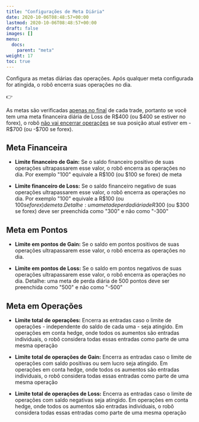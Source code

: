 ```yaml
---
title: "Configurações de Meta Diária"
date: 2020-10-06T08:48:57+00:00
lastmod: 2020-10-06T08:48:57+00:00
draft: false
images: []
menu:
  docs:
    parent: "meta"
weight: 17
toc: true
---
```


Configura as metas diárias das operações. Após qualquer meta configurada for atingida, o robô encerra suas operações no dia.

<div class="alert alert-warning d-flex" role="alert">
    <div class="flex-shrink-1 alert-icon">👉</div>
    <p>As metas são verificadas <ins>apenas no final</ins> de cada trade, portanto se você tem uma meta financeira diária de Loss de R$400 (ou $400 se estiver no forex), o robô <ins>não vai encerrar operações</ins> se sua posição atual estiver em -R$700 (ou -$700 se forex).</p>
</div>


## Meta Financeira

- **Limite financeiro de Gain:** Se o saldo financeiro positivo de suas operações ultrapassarem esse valor, o robô encerra as operações no dia. Por exemplo "100" equivale a R$100 (ou $100 se forex) de meta

- **Limite financeiro de Loss:** Se o saldo financeiro negativo de suas operações ultrapassarem esse valor, o robô encerra as operações no dia. Por exemplo "100" equivale a R$100 (ou $100 se forex) de meta. Detalhe: uma meta de perda diária de R$300 (ou $300 se forex) deve ser preenchida como "300" e não como "-300"

## Meta em Pontos

- **Limite em pontos de Gain:** Se o saldo em pontos positivos de suas operações ultrapassarem esse valor, o robô encerra as operações no dia.

- **Limite em pontos de Loss:** Se o saldo em pontos negativos de suas operações ultrapassarem esse valor, o robô encerra as operações no dia. Detalhe: uma meta de perda diária de 500 pontos deve ser preenchida como "500" e não como "-500"

## Meta em Operações

- **Limite total de operações:** Encerra as entradas caso o limite de operações - independente do saldo de cada uma - seja atingido. Em operações em conta hedge, onde todos os aumentos são entradas individuais, o robô considera todas essas entradas como parte de uma mesma operação

- **Limite total de operações de Gain:** Encerra as entradas caso o limite de operações com saldo positivas ou sem lucro seja atingido. Em operações em conta hedge, onde todos os aumentos são entradas individuais, o robô considera todas essas entradas como parte de uma mesma operação

- **Limite total de operações de Loss:** Encerra as entradas caso o limite de operações com saldo negativas seja atingido. Em operações em conta hedge, onde todos os aumentos são entradas individuais, o robô considera todas essas entradas como parte de uma mesma operação